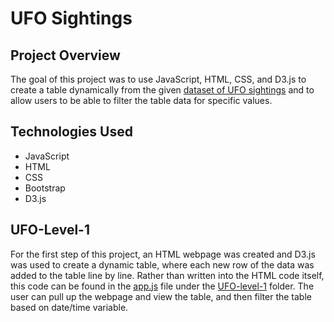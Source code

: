 # UFO Sightings

## Project Overview

The goal of this project was to use JavaScript, HTML, CSS, and D3.js to create a table dynamically from the given [dataset of UFO sightings](UFO-level-1/statis/js/data.js) and to allow users to be able to filter the table data for specific values. 

## Technologies Used

- JavaScript
- HTML
- CSS
- Bootstrap
- D3.js

## UFO-Level-1

For the first step of this project, an HTML webpage was created and D3.js was used to create a dynamic table, where each new row of the data was added to the table line by line. Rather than written into the HTML code itself, this code can be found in the [app.js](UFO-level-1/static/js/app.js) file under the [UFO-level-1](UFO-level-1/static/js) folder. The user can pull up the webpage and view the table, and then filter the table based on date/time variable. 

